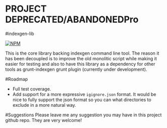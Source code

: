 # PROJECT DEPRECATED/ABANDONEDPro
#indexgen-lib

[![NPM](https://nodei.co/npm/indexgen-lib.png?downloads=true)](https://nodei.co/npm/indexgen-lib/)

This is the core library backing indexgen command line tool. The reason it has been decoupled is to improve the old monolitic script while making it easier for testing and also to have this library as a dependency for other tools as grunt-indexgen grunt plugin (currently under development).

#Roadmap
- Full test coverage.
- Add support for a more expressive `igignore.json` format. It would be nice to fully support the json format so you can what directories to exclude in a more natural way.

#Suggestions
Please leave me any suggestion you may have in this project github repo.
They are very welcome!
